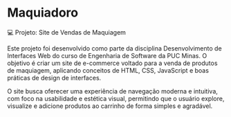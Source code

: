 # Maquiadoro
💻 Projeto: Site de Vendas de Maquiagem

Este projeto foi desenvolvido como parte da disciplina Desenvolvimento de Interfaces Web do curso de Engenharia de Software da PUC Minas.
O objetivo é criar um site de e-commerce voltado para a venda de produtos de maquiagem, aplicando conceitos de HTML, CSS, JavaScript e boas práticas de design de interfaces.

O site busca oferecer uma experiência de navegação moderna e intuitiva, com foco na usabilidade e estética visual, permitindo que o usuário explore, visualize e adicione produtos ao carrinho de forma simples e agradável.
